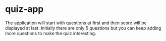# quiz-app
The application will start with questions at first and then score will be displayed at last. Initially there are only 5 questions but you can keep adding more questions to make the quiz interesting.
